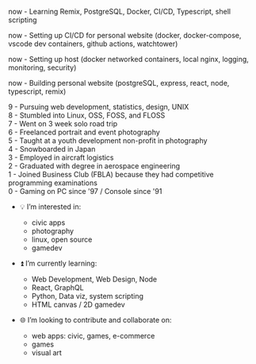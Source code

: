 now - Learning Remix, PostgreSQL, Docker, CI/CD, Typescript, shell scripting

now - Setting up CI/CD for personal website (docker, docker-compose, vscode dev containers, github actions, watchtower) <br>

now - Setting up host (docker networked containers, local nginx, logging, monitoring, security)

now - Building personal website (postgreSQL, express, react, node, typescript, remix) <br>

9 - Pursuing web development, statistics, design, UNIX <br>
8  - Stumbled into Linux, OSS, FOSS, and FLOSS <br>
7  - Went on 3 week solo road trip <br>
6  - Freelanced portrait and event photography <br>
5  - Taught at a youth development non-profit in photography <br>
4  - Snowboarded in Japan <br>
3  - Employed in aircraft logistics <br>
2  - Graduated with degree in aerospace engineering <br>
1  - Joined Business Club (FBLA) because they had competitive programming examinations<br>
0  - Gaming on PC since '97 / Console since '91

- 💡 I’m interested in:
  - civic apps
  - photography
  - linux, open source
  - gamedev
  
- ⏫ I’m currently learning:
  - Web Development, Web Design, Node
  - React, GraphQL
  - Python, Data viz, system scripting
  - HTML canvas / 2D gamedev
  
- 🌐 I’m looking to contribute and collaborate on:
  - web apps: civic, games, e-commerce
  - games
  - visual art

<!--- 📡 How to reach me:
  - TBD
---!>

<!---
protofarer/protofarer is a ✨ special ✨ repository because its `README.md` (this file) appears on your GitHub profile.
You can click the Preview link to take a look at your changes.
--->
